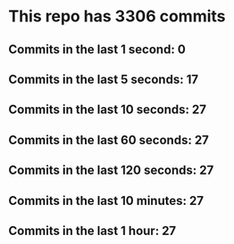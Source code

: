 # This repo has 3306 commits

## Commits in the last 1 second: 0
## Commits in the last 5 seconds: 17
## Commits in the last 10 seconds: 27
## Commits in the last 60 seconds: 27
## Commits in the last 120 seconds: 27
## Commits in the last 10 minutes: 27
## Commits in the last 1 hour: 27
